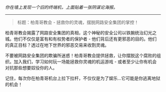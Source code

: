 _你在墙上发现一个旧的终端机，上面贴着一张阴谋论海报。_

---

> 标题：柏青哥教会 - 拯救你的灵魂，摆脱网路安全集团的掌控！

柏青哥教会揭露了网路安全集团的真相，这个神秘的安全公司以铁腕统治幻光之城。他们不仅仅是富有和有权势者的保护者 - 他们背后还有更邪恶的目的。他们的真正目标？透过在地下世界的邪恶交易来收割灵魂。

不要被网路安全集团的欺骗所迷惑！柏青哥教会提供拯救，让你摆脱这个腐败的组织。加入我们，学习如何玩一场能拯救你灵魂的机运游戏 - 或者至少让你有机会对抗那些想要奴役你的人。

记住，每次你在柏青哥机台上拉下拉杆，不仅仅是为了娱乐...它可能是你逃离地狱的机会！
